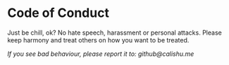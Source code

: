 # Code of Conduct

Just be chill, ok? No hate speech, harassment or personal attacks.
Please keep harmony and treat others on how you want to be treated.

_If you see bad behaviour, please report it to: github@calishu.me_
